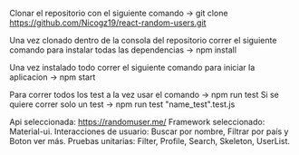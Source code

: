 Clonar el repositorio con el siguiente comando -> git clone https://github.com/Nicogz19/react-random-users.git

Una vez clonado dentro de la consola del repositorio correr el siguiente comando para instalar todas las dependencias -> npm install

Una vez instalado todo correr el siguiente comando para iniciar la aplicacion -> npm start

Para correr todos los test a la vez usar el comando -> npm run test 
Si se quiere correr solo un test -> npm run test "name_test".test.js

Api seleccionada: https://randomuser.me/ 
Framework seleccionado: Material-ui.
Interacciones de usuario: Buscar por nombre, Filtrar por país y Boton ver más. 
Pruebas unitarias: Filter, Profile, Search, Skeleton, UserList.
